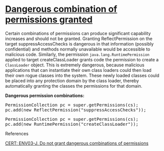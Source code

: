 # [Dangerous combination of permissions granted](https://find-sec-bugs.github.io/bugs.htm#DANGEROUS_PERMISSION_COMBINATION)

Certain combinations of permissions can produce significant capability increases and should not be granted. Granting
ReflectPermission on the target suppressAccessChecks is dangerous in that information (possibly confidential) and
methods normally unavailable would be accessible to malicious code. Similarly, the permission
`java.lang.RuntimePermission` applied to target createClassLoader grants code the permission to create a
`ClassLoader` object.
This is extremely dangerous, because malicious applications that can instantiate their own class loaders could
then load their own rogue classes into the system. These newly loaded classes could be placed into any protection
domain by the class loader, thereby automatically granting the classes the permissions for that domain.

**Dangerous permission combinations:**  

<pre>
PermissionCollection pc = super.getPermissions(cs);
pc.add(new ReflectPermission("suppressAccessChecks"));
</pre>

<pre>
PermissionCollection pc = super.getPermissions(cs);
pc.add(new RuntimePermission("createClassLoader"));
</pre>

References  

[CERT: ENV03-J. Do not grant dangerous combinations of permissions](https://wiki.sei.cmu.edu/confluence/display/java/ENV03-J.+Do+not+grant+dangerous+combinations+of+permissions)